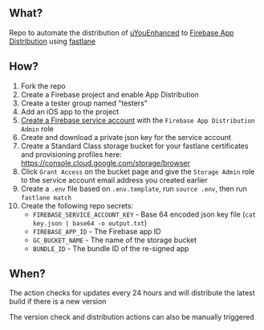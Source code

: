 ## What?

Repo to automate the distribution of [uYouEnhanced](https://github.com/arichorn/uYouEnhanced) to [Firebase App Distribution](https://firebase.google.com/docs/app-distribution) using [fastlane](https://fastlane.tools)

## How?

1. Fork the repo
2. Create a Firebase project and enable App Distribution
3. Create a tester group named "testers"
4. Add an iOS app to the project
5. [Create a Firebase service account](https://console.cloud.google.com/projectselector2/iam-admin/serviceaccounts) with the `Firebase App Distribution Admin` role
6. Create and download a private json key for the service account
7. Create a Standard Class storage bucket for your fastlane certificates and provisioning profiles here: https://console.cloud.google.com/storage/browser
8. Click `Grant Access` on the bucket page and give the `Storage Admin` role to the service account email address you created earlier
9. Create a `.env` file based on `.env.template`, run `source .env`, then run `fastlane match`
10. Create the following repo secrets:
    - `FIREBASE_SERVICE_ACCOUNT_KEY` - Base 64 encoded json key file (`cat key.json | base64 -o output.txt`)
    - `FIREBASE_APP_ID` - The Firebase app ID
    - `GC_BUCKET_NAME` - The name of the storage bucket
    - `BUNDLE_ID` - The bundle ID of the re-signed app

## When?

The action checks for updates every 24 hours and will distribute the latest build if there is a new version

The version check and distribution actions can also be manually triggered